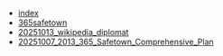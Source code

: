 * [index](root/index.md)
* [365safetown](365safetown.md)
* [20251013_wikipedia_diplomat](20251013_wikipedia_diplomat.md)
* [20251007_2013_365_Safetown_Comprehensive_Plan](20251007_2013_365_Safetown_Comprehensive_Plan.md)
